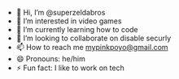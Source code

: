 - 👋 Hi, I’m @superzeldabros
- 👀 I’m interested in video games
- 🌱 I’m currently learning how to code
- 💞️ I’m looking to collaborate on disable securly
- 📫 How to reach me mypinkpoyo@gmail.com
- 😄 Pronouns: he/him
- ⚡ Fun fact: I like to work on tech

<!---
superzeldabros/superzeldabros is a ✨ special ✨ repository because its `README.md` (this file) appears on your GitHub profile.
You can click the Preview link to take a look at your changes.
--->
